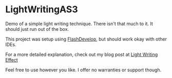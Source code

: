 # LightWritingAS3
Demo of a simple light writing technique. There isn't that much to it.  It should just run out of the box.

This project was setup using [FlashDevelop](http://www.flashdevelop.org/), but should work okay with other IDEs.

For a more detailed explanation, check out my blog post at [Light Writing Effect](http://www.sevenson.com.au/actionscript/light-writing-effect/)

Feel free to use however you like. I offer no warranties or support though.

